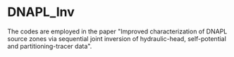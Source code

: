 # DNAPL_Inv
The codes are employed in the paper "Improved characterization of DNAPL source zones via sequential joint inversion of hydraulic-head, self-potential and partitioning-tracer data".
